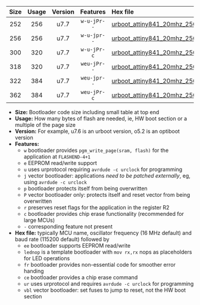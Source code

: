 |Size|Usage|Version|Features|Hex file|
|:-:|:-:|:-:|:-:|:--|
|252|256|u7.7|`w-u-jPr--`|[urboot_attiny841_20mhz_250000bps_lednop_ur_vbl.hex](https://raw.githubusercontent.com/stefanrueger/urboot.hex/main/mcus/attiny841/fcpu_20mhz/250000_bps/urboot_attiny841_20mhz_250000bps_lednop_ur_vbl.hex)|
|256|256|u7.7|`w-u-jpr--`|[urboot_attiny841_20mhz_250000bps_lednop_fr_ur_vbl.hex](https://raw.githubusercontent.com/stefanrueger/urboot.hex/main/mcus/attiny841/fcpu_20mhz/250000_bps/urboot_attiny841_20mhz_250000bps_lednop_fr_ur_vbl.hex)|
|300|320|u7.7|`w-u-jPr-c`|[urboot_attiny841_20mhz_250000bps_lednop_fr_ce_ur_vbl.hex](https://raw.githubusercontent.com/stefanrueger/urboot.hex/main/mcus/attiny841/fcpu_20mhz/250000_bps/urboot_attiny841_20mhz_250000bps_lednop_fr_ce_ur_vbl.hex)|
|318|320|u7.7|`weu-jPr--`|[urboot_attiny841_20mhz_250000bps_ee_lednop_ur_vbl.hex](https://raw.githubusercontent.com/stefanrueger/urboot.hex/main/mcus/attiny841/fcpu_20mhz/250000_bps/urboot_attiny841_20mhz_250000bps_ee_lednop_ur_vbl.hex)|
|322|384|u7.7|`weu-jpr--`|[urboot_attiny841_20mhz_250000bps_ee_lednop_fr_ur_vbl.hex](https://raw.githubusercontent.com/stefanrueger/urboot.hex/main/mcus/attiny841/fcpu_20mhz/250000_bps/urboot_attiny841_20mhz_250000bps_ee_lednop_fr_ur_vbl.hex)|
|362|384|u7.7|`weu-jPr-c`|[urboot_attiny841_20mhz_250000bps_ee_lednop_fr_ce_ur_vbl.hex](https://raw.githubusercontent.com/stefanrueger/urboot.hex/main/mcus/attiny841/fcpu_20mhz/250000_bps/urboot_attiny841_20mhz_250000bps_ee_lednop_fr_ce_ur_vbl.hex)|

- **Size:** Bootloader code size including small table at top end
- **Usage:** How many bytes of flash are needed, ie, HW boot section or a multiple of the page size
- **Version:** For example, u7.6 is an urboot version, o5.2 is an optiboot version
- **Features:**
  + `w` bootloader provides `pgm_write_page(sram, flash)` for the application at `FLASHEND-4+1`
  + `e` EEPROM read/write support
  + `u` uses urprotocol requiring `avrdude -c urclock` for programming
  + `j` vector bootloader: applications *need to be patched externally*, eg, using `avrdude -c urclock`
  + `p` bootloader protects itself from being overwritten
  + `P` vector bootloader only: protects itself and reset vector from being overwritten
  + `r` preserves reset flags for the application in the register R2
  + `c` bootloader provides chip erase functionality (recommended for large MCUs)
  + `-` corresponding feature not present
- **Hex file:** typically MCU name, oscillator frequency (16 MHz default) and baud rate (115200 default) followed by
  + `ee` bootloader supports EEPROM read/write
  + `lednop` is a template bootloader with `mov rx,rx` nops as placeholders for LED operations
  + `fr` bootloader provides non-essential code for smoother error handing
  + `ce` bootloader provides a chip erase command
  + `ur` uses urprotocol and requires `avrdude -c urclock` for programming
  + `vbl` vector bootloader: set fuses to jump to reset, not the HW boot section
